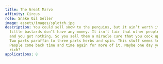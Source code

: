 ```yaml
---
title: The Great Marvo
affinity: Circus
role: Snake Oil Seller
image: assets/images/splotch.jpg
description: You could sell snow to the penguins, but it ain’t worth it because those
  little bastards don’t have any money. It isn’t fair that other people have everything
  and you got nothing. So you sell them a miracle cure that you cook up in your caravan.
  Two parts paraffin to three parts herbs and spin. This stuff seems to work though.
  People come back time and time again for more of it. Maybe one day you’ll make it
  rich?
applications: 8
---
```


